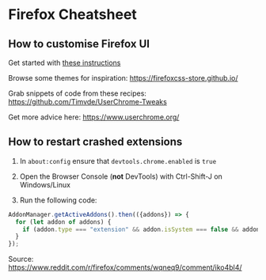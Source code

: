 # Firefox Cheatsheet

## How to customise Firefox UI

Get started with [these instructions](https://www.reddit.com/r/FirefoxCSS/comments/73dvty/tutorial_how_to_create_and_livedebug_userchromecss/)

Browse some themes for inspiration: https://firefoxcss-store.github.io/

Grab snippets of code from these recipes: https://github.com/Timvde/UserChrome-Tweaks

Get more advice here: https://www.userchrome.org/

## How to restart crashed extensions

1. In `about:config` ensure that `devtools.chrome.enabled` is `true`

2. Open the Browser Console (**not** DevTools) with Ctrl-Shift-J on Windows/Linux

3. Run the following code:

```js
AddonManager.getActiveAddons().then(({addons}) => {
  for (let addon of addons) {
    if (addon.type === "extension" && addon.isSystem === false && addon.hidden === false) addon.reload();
  }
});
```

Source: https://www.reddit.com/r/firefox/comments/wqneq9/comment/iko4bl4/

